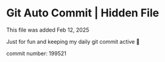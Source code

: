 # Git Auto Commit | Hidden File

This file was added Feb 12, 2025

Just for fun and keeping my daily git commit active 🤪

commit number: 199521
